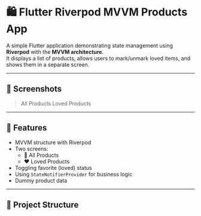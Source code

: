 # 🛍️ Flutter Riverpod MVVM Products App

A simple Flutter application demonstrating state management using **Riverpod** with the **MVVM architecture**.  
It displays a list of products, allows users to mark/unmark loved items, and shows them in a separate screen.

---

## 📱 Screenshots

> All Products
> Loved Products

---

## 🚀 Features

- MVVM structure with Riverpod
- Two screens:
  - 🛒 All Products
  - ❤️ Loved Products
- Toggling favorite (loved) status
- Using `StateNotifierProvider` for business logic
- Dummy product data

---

## 📁 Project Structure

